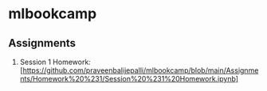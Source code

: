 # mlbookcamp

## Assignments
1. Session 1 Homework: [https://github.com/praveenbalijepalli/mlbookcamp/blob/main/Assignments/Homework%20%231/Session%20%231%20Homework.ipynb]
